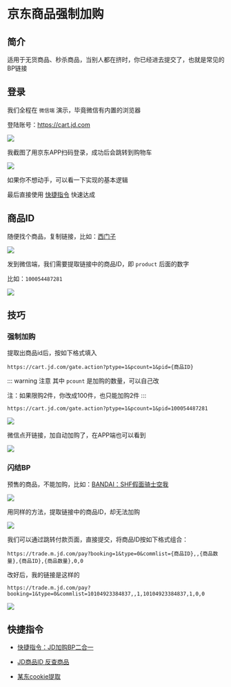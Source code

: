 # 京东商品强制加购




## 简介

适用于无货商品、秒杀商品，当别人都在挤时，你已经进去提交了，也就是常见的BP链接


## 登录

我们全程在 `微信端` 演示，毕竟微信有内置的浏览器

登陆账号：https://cart.jd.com


![](/jd/jd-01.png)


我截图了用京东APP扫码登录，成功后会跳转到购物车

![](/jd/jd-02.png)



如果你不想动手，可以看一下实现的基本逻辑

最后直接使用 [快捷指令](#快捷指令) 快速达成



## 商品ID

随便找个商品，复制链接，比如：[西门子](https://item.m.jd.com/product/100054487281.html?utm_term=CopyURL&utm_user=plusmember&utm_source=iosapp&utm_campaign=t_335139774&utm_medium=appshare&ad_od=share&gx=RnAox25ZYDHey5gSwNk7DC5U&gxd=RnAokDYLb2CMzJ1BrIEmXRWPmw_ivjT6XjFpOunSC_H8ewWZJI3wZ18Z7RwZ1Oc)

![](/jd/jd-03.png)

发到微信端，我们需要提取链接中的商品ID，即 `product` 后面的数字

比如：`100054487281`


![](/jd/jd-04.png)



## 技巧

### 强制加购

提取出商品id后，按如下格式填入

```
https://cart.jd.com/gate.action?ptype=1&pcount=1&pid={商品ID}
```


::: warning 注意
其中 `pcount` 是加购的数量，可以自己改

注：如果限购2件，你改成100件，也只能加购2件
:::

```
https://cart.jd.com/gate.action?ptype=1&pcount=1&pid=100054487281
```

![](/jd/jd-05.png)



微信点开链接，加自动加购了，在APP端也可以看到

![](/jd/jd-06.png)





### 闪结BP

预售的商品，不能加购，比如：[BANDAI：SHF假面骑士空我](https://item.m.jd.com/product/10104923384837.html?utm_term=CopyURL&utm_user=plusmember&utm_source=iosapp&utm_campaign=t_335139774&utm_medium=appshare&ad_od=share&gx=RnAox25ZYDHey5gSwNk7DC5U&gxd=RnAokDYLb2CMzJ1BrIEmXRWPmw_ivjT6XjFpOunSC_H8ewWZJI3wZ18Z7RwZ1Oc)

![](/jd/jd-07.png)

用同样的方法，提取链接中的商品ID，却无法加购


![](/jd/jd-08.png)


我们可以通过跳转付款页面，直接提交，将商品ID按如下格式组合：

```
https://trade.m.jd.com/pay?booking=1&type=0&commlist={商品ID},,{商品数量},{商品ID},{商品数量},0,0
```

改好后，我的链接是这样的

```
https://trade.m.jd.com/pay?booking=1&type=0&commlist=10104923384837,,1,10104923384837,1,0,0
```

![](/jd/jd-09.png)




## 快捷指令

* [快捷指令：JD加购BP二合一](https://www.icloud.com/shortcuts/89c1f19612284b23ad4b668e56468039)

* [JD商品ID 反查商品](https://www.icloud.com/shortcuts/3d1e706b4deb40c5a21a5f787f672320)

* [某东cookie提取](https://www.icloud.com/shortcuts/8efeb9d31c4d4f64948dd0fef9b568d2)
